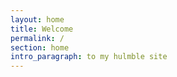 ```yaml
---
layout: home
title: Welcome
permalink: /
section: home
intro_paragraph: to my hulmble site
---
```


